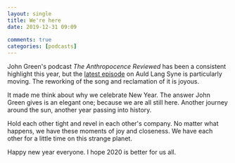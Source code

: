 ```yaml
---  
layout: single  
title: We're here  
date: 2019-12-31 09:09  
  
comments: true  
categories: [podcasts]  
---  
```

John Green's podcast *The Anthropocence Reviewed* has been a consistent highlight this year, but the <a href="https://www.podtrac.com/pts/redirect.mp3/audio.wnyc.org/anthropocene-reviewed/anthropocene-reviewed122619_auldlangsyne.mp3">latest episode</a> on Auld Lang Syne is particularly moving. The reworking of the song and reclamation of it is joyous.  

It made me think about why we celebrate New Year. The answer John Green gives is an elegant one; because we are all still here. Another journey around the sun, another year passing into history.  

Hold each other tight and revel in each other's company. No matter what happens, we have these moments of joy and closeness. We have each other for a little time on this strange planet.  

Happy new year everyone. I hope 2020 is better for us all.  
